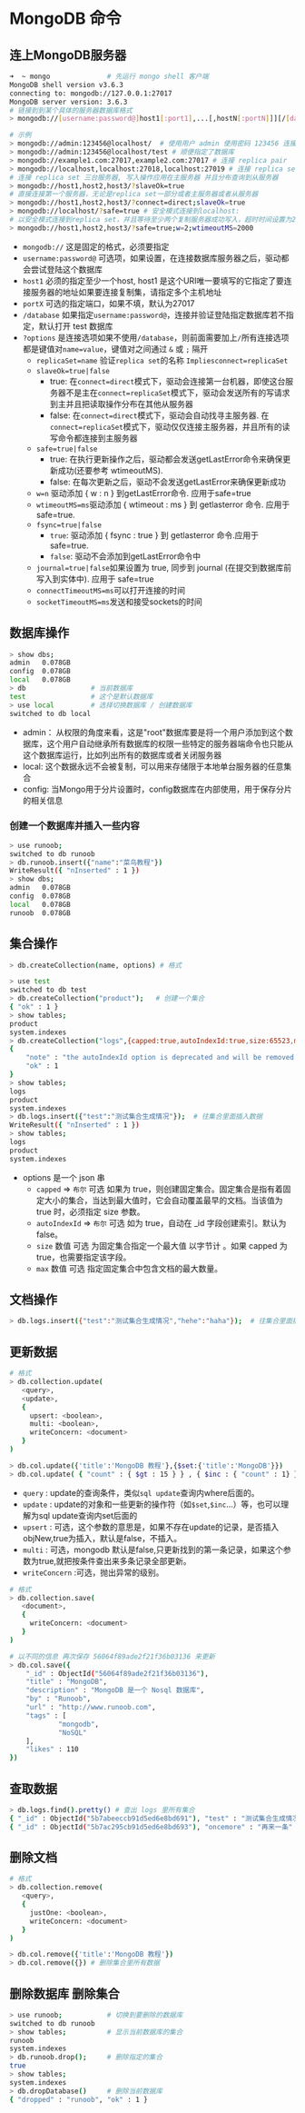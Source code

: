 # MongoDB 命令

## 连上MongoDB服务器

```bash
➜  ~ mongo              # 先运行 mongo shell 客户端
MongoDB shell version v3.6.3
connecting to: mongodb://127.0.0.1:27017
MongoDB server version: 3.6.3
# 链接到到某个具体的服务器数据库格式
> mongodb://[username:password@]host1[:port1],...[,hostN[:portN]]][/[database][?options]]

# 示例
> mongodb://admin:123456@localhost/  # 使用用户 admin 使用密码 123456 连接到本地的 MongoDB 服务
> mongodb://admin:123456@localhost/test # 顺便指定了数据库
> mongodb://example1.com:27017,example2.com:27017 # 连接 replica pair
> mongodb://localhost,localhost:27018,localhost:27019 # 连接 replica set 三台服务器
# 连接 replica set 三台服务器, 写入操作应用在主服务器 并且分布查询到从服务器
> mongodb://host1,host2,host3/?slaveOk=true
# 直接连接第一个服务器，无论是replica set一部分或者主服务器或者从服务器
> mongodb://host1,host2,host3/?connect=direct;slaveOk=true
> mongodb://localhost/?safe=true # 安全模式连接到localhost:
# 以安全模式连接到replica set，并且等待至少两个复制服务器成功写入，超时时间设置为2秒
> mongodb://host1,host2,host3/?safe=true;w=2;wtimeoutMS=2000
```

- `mongodb://` 这是固定的格式，必须要指定
- `username:password@` 可选项，如果设置，在连接数据库服务器之后，驱动都会尝试登陆这个数据库
- `host1` 必须的指定至少一个host, host1 是这个URI唯一要填写的它指定了要连接服务器的地址如果要连接复制集，请指定多个主机地址
- `portX` 可选的指定端口，如果不填，默认为27017
- `/database` 如果指定`username:password@`，连接并验证登陆指定数据库若不指定，默认打开 test 数据库
- `?options` 是连接选项如果不使用`/database`，则前面需要加上`/`所有连接选项都是键值对`name=value`，键值对之间通过 `&` 或 `;` 隔开
  - `replicaSet=name` 验证`replica set`的名称 `Impliesconnect=replicaSet`
  - `slaveOk=true|false`
    - true: 在`connect=direct`模式下，驱动会连接第一台机器，即使这台服务器不是主在`connect=replicaSet`模式下，驱动会发送所有的写请求到主并且把读取操作分布在其他从服务器
    - false: 在`connect=direct`模式下，驱动会自动找寻主服务器. 在`connect=replicaSet`模式下，驱动仅仅连接主服务器，并且所有的读写命令都连接到主服务器
  - `safe=true|false`
    - true: 在执行更新操作之后，驱动都会发送getLastError命令来确保更新成功(还要参考 wtimeoutMS).
    - false: 在每次更新之后，驱动不会发送getLastError来确保更新成功
  - `w=n` 驱动添加 { w : n } 到getLastError命令. 应用于safe=true
  - `wtimeoutMS=ms`驱动添加 { wtimeout : ms } 到 getlasterror 命令. 应用于 safe=true.
  - `fsync=true|false`
    - `true`: 驱动添加 { fsync : true } 到 getlasterror 命令.应用于 safe=true.
    - `false`: 驱动不会添加到getLastError命令中
  - `journal=true|false`如果设置为 true, 同步到 journal (在提交到数据库前写入到实体中). 应用于 safe=true
  - `connectTimeoutMS=ms`可以打开连接的时间
  - `socketTimeoutMS=ms`发送和接受sockets的时间

## 数据库操作

```bash
> show dbs;
admin   0.078GB
config  0.078GB
local   0.078GB
> db                # 当前数据库
test                # 这个是默认数据库
> use local         # 选择切换数据库 / 创建数据库
switched to db local
```

- admin： 从权限的角度来看，这是"root"数据库要是将一个用户添加到这个数据库，这个用户自动继承所有数据库的权限一些特定的服务器端命令也只能从这个数据库运行，比如列出所有的数据库或者关闭服务器
- local: 这个数据永远不会被复制，可以用来存储限于本地单台服务器的任意集合
- config: 当Mongo用于分片设置时，config数据库在内部使用，用于保存分片的相关信息

### 创建一个数据库并插入一些内容

```bash
> use runoob;
switched to db runoob
> db.runoob.insert({"name":"菜鸟教程"})
WriteResult({ "nInserted" : 1 })
> show dbs;
admin   0.078GB
config  0.078GB
local   0.078GB
runoob  0.078GB
```

## 集合操作

```bash
> db.createCollection(name, options) # 格式

> use test
switched to db test
> db.createCollection("product");   # 创建一个集合
{ "ok" : 1 }
> show tables;
product
system.indexes
> db.createCollection("logs",{capped:true,autoIndexId:true,size:65523,max:1000}); # 创建一个集合
{
	"note" : "the autoIndexId option is deprecated and will be removed in a future release",
	"ok" : 1
}
> show tables;
logs
product
system.indexes
> db.logs.insert({"test":"测试集合生成情况"});  # 往集合里面插入数据
WriteResult({ "nInserted" : 1 })
> show tables;
logs
product
system.indexes
```

- options 是一个 json 串
  - `capped` => `布尔` 可选 如果为 true，则创建固定集合。固定集合是指有着固定大小的集合，当达到最大值时，它会自动覆盖最早的文档。当该值为 true 时，必须指定 size 参数。
  - `autoIndexId` => `布尔`	 可选 如为 true，自动在 _id 字段创建索引。默认为 false。
  - `size` 数值 可选 为固定集合指定一个最大值 以字节计 。如果 capped 为 true，也需要指定该字段。
  - `max` 数值 可选 指定固定集合中包含文档的最大数量。

## 文档操作

```bash
> db.logs.insert({"test":"测试集合生成情况","hehe":"haha"});  # 往集合里面插入数据
```

## 更新数据

```bash
# 格式
> db.collection.update(
   <query>,
   <update>,
   {
     upsert: <boolean>,
     multi: <boolean>,
     writeConcern: <document>
   }
)

> db.col.update({'title':'MongoDB 教程'},{$set:{'title':'MongoDB'}})
> db.col.update( { "count" : { $gt : 15 } } , { $inc : { "count" : 1} },false,true );
```

- `query` : update的查询条件，类似`sql update`查询内where后面的。
- `update` : update的对象和一些更新的操作符（如`$set`,`$inc`...）等，也可以理解为sql update查询内set后面的
- `upsert` : 可选，这个参数的意思是，如果不存在update的记录，是否插入objNew,true为插入，默认是false，不插入。
- `multi` : 可选，mongodb 默认是false,只更新找到的第一条记录，如果这个参数为true,就把按条件查出来多条记录全部更新。
- `writeConcern` :可选，抛出异常的级别。

```bash
# 格式
> db.collection.save(
   <document>,
   {
     writeConcern: <document>
   }
)

# 以不同的信息 再次保存 56064f89ade2f21f36b03136 来更新
> db.col.save({
    "_id" : ObjectId("56064f89ade2f21f36b03136"),
    "title" : "MongoDB",
    "description" : "MongoDB 是一个 Nosql 数据库",
    "by" : "Runoob",
    "url" : "http://www.runoob.com",
    "tags" : [
            "mongodb",
            "NoSQL"
    ],
    "likes" : 110
})
```

## 查取数据

```bash
> db.logs.find().pretty() # 查出 logs 里所有集合
{ "_id" : ObjectId("5b7abeeccb91d5ed6e8bd691"), "test" : "测试集合生成情况" }
{ "_id" : ObjectId("5b7ac295cb91d5ed6e8bd693"), "oncemore" : "再来一条" }
```

## 删除文档

```bash
# 格式
> db.collection.remove(
   <query>,
   {
     justOne: <boolean>,
     writeConcern: <document>
   }
)

> db.col.remove({'title':'MongoDB 教程'})
> db.col.remove({}) # 删除集合里所有数据
```

## 删除数据库 删除集合

```bash
> use runoob;           # 切换到要删除的数据库
switched to db runoob
> show tables;          # 显示当前数据库的集合
runoob
system.indexes
> db.runoob.drop();     # 删除指定的集合
true
> show tables;
system.indexes
> db.dropDatabase()     # 删除当前数据库
{ "dropped" : "runoob", "ok" : 1 }
```